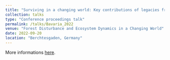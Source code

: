 ```yaml
---
title: "Surviving in a changing world: Key contributions of legacies from abiotic disturbances to the resilience of forest arthropod communities"
collection: talks
type: "Conference proceedings talk"
permalink: /talks/Bavaria_2022
venue: "Forest Disturbance and Ecosystem Dynamics in a Changing World"
date: 2022-09-20
location: "Berchtesgaden, Germany"
---
```


More informations [here](https://edfm.wzw.tum.de/en/ecosystem-dynamics-symposium.html).